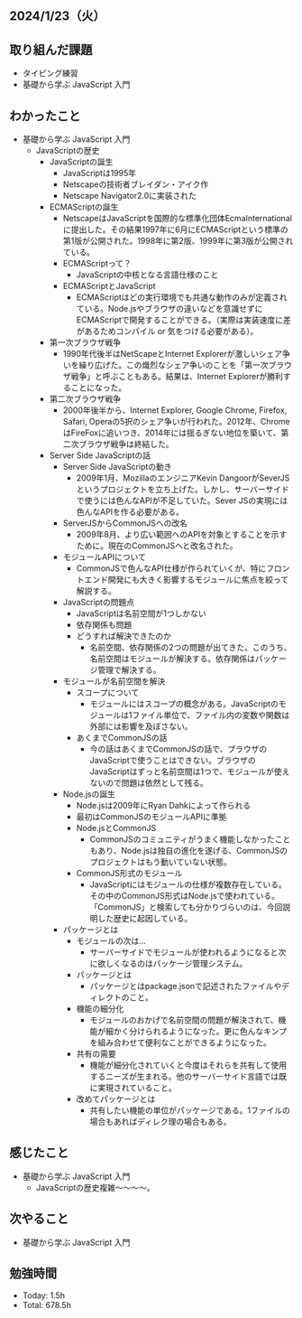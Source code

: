 ## 2024/1/23（火）

## 取り組んだ課題

- タイピング練習
- 基礎から学ぶ JavaScript 入門

## わかったこと
- 基礎から学ぶ JavaScript 入門
  - JavaScriptの歴史
    - JavaScriptの誕生
      - JavaScriptは1995年
      - Netscapeの技術者ブレイダン・アイク作
      - Netscape Navigator2.0に実装された
    - ECMAScriptの誕生
      - NetscapeはJavaScriptを国際的な標準化団体EcmaInternationalに提出した。その結果1997年に6月にECMAScriptという標準の第1版が公開された。1998年に第2版、1999年に第3版が公開されている。
      - ECMAScriptって？
        - JavaScriptの中核となる言語仕様のこと
      - ECMAScriptとJavaScript
        - ECMAScriptはどの実行環境でも共通な動作のみが定義されている。Node.jsやブラウザの違いなどを意識せずにECMAScriptで開発することができる。（実際は実装速度に差があるためコンパイル or 気をつける必要がある）。
    - 第一次ブラウザ戦争
      - 1990年代後半はNetScapeとInternet Explorerが激しいシェア争いを繰り広げた。この熾烈なシェア争いのことを「第一次ブラウザ戦争」と呼ぶこともある。結果は、Internet Explorerが勝利することになった。
    - 第二次ブラウザ戦争
      - 2000年後半から、Internet Explorer, Google Chrome, Firefox, Safari, Operaの5択のシェア争いが行われた。2012年、ChromeはFireFoxに追いつき、2014年には揺るぎない地位を築いて、第二次ブラウザ戦争は終結した。
    - Server Side JavaScriptの話
      - Server Side JavaScriptの動き
        - 2009年1月、MozillaのエンジニアKevin DangoorがSeverJSというプロジェクトを立ち上げた。しかし、サーバーサイドで使うには色んなAPIが不足していた。Sever JSの実現には色んなAPIを作る必要がある。
      - ServerJSからCommonJSへの改名
        - 2009年8月、より広い範囲へのAPIを対象とすることを示すために。現在のCommonJSへと改名された。
      - モジュールAPIについて
        - CommonJSで色んなAPI仕様が作られていくが、特にフロントエンド開発にも大きく影響するモジュールに焦点を絞って解説する。
      - JavaScriptの問題点
        - JavaScriptは名前空間が1つしかない
        - 依存関係も問題
        - どうすれば解決できたのか
          - 名前空間、依存関係の2つの問題が出てきた。このうち、名前空間はモジュールが解決する。依存関係はパッケージ管理で解決する。
      - モジュールが名前空間を解決
        - スコープについて
          - モジュールにはスコープの概念がある。JavaScriptのモジュールは1ファイル単位で、ファイル内の変数や関数は外部には影響を及ぼさない。
        - あくまでCommonJSの話
          - 今の話はあくまでCommonJSの話で、ブラウザのJavaScriptで使うことはできない。ブラウザのJavaScriptはずっと名前空間は1つで、モジュールが使えないので問題は依然として残る。
      - Node.jsの誕生
        - Node.jsは2009年にRyan Dahkによって作られる
        - 最初はCommonJSのモジュールAPIに準拠
        - Node.jsとCommonJS
          - CommonJSのコミュニティがうまく機能しなかったこともあり、Node.jsは独自の進化を遂げる、CommonJSのプロジェクトはもう動いていない状態。
        - CommonJS形式のモジュール
          - JavaScriptにはモジュールの仕様が複数存在している。その中のCommonJS形式はNode.jsで使われている。「CommonJS」と検索しても分かりづらいのは、今回説明した歴史に起因している。
      - パッケージとは
        - モジュールの次は...
          - サーバーサイドでモジュールが使われるようになると次に欲しくなるのはパッケージ管理システム。
        - パッケージとは
          - パッケージとはpackage.jsonで記述されたファイルやディレクトのこと。
        - 機能の細分化
          - モジュールのおかげで名前空間の問題が解決されて、機能が細かく分けられるようになった。更に色んなキンプを組み合わせて便利なことができるようになった。
        - 共有の需要
          - 機能が細分化されていくと今度はそれらを共有して使用するニーズが生まれる。他のサーバーサイド言語では既に実現されていること。
        - 改めてパッケージとは
          - 共有したい機能の単位がパッケージである。1ファイルの場合もあればディレク理の場合もある。


## 感じたこと 
- 基礎から学ぶ JavaScript 入門
  - JavaScriptの歴史複雑〜〜〜〜。

## 次やること
- 基礎から学ぶ JavaScript 入門

## 勉強時間

- Today: 1.5h
- Total: 678.5h
